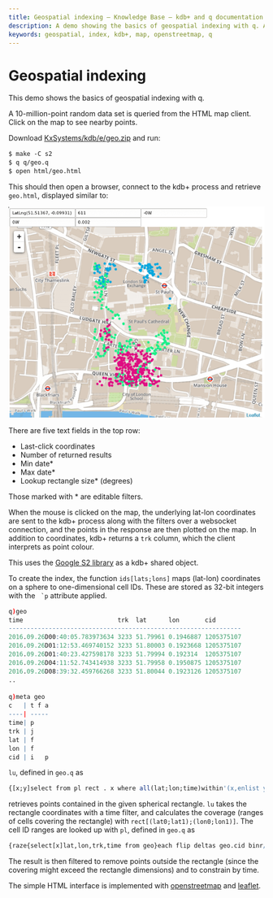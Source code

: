 ```yaml
---
title: Geospatial indexing – Knowledge Base – kdb+ and q documentation
description: A demo showing the basics of geospatial indexing with q. A 10-million-point random data set is queried from the HTML map client. Click on the map to see nearby points.
keywords: geospatial, index, kdb+, map, openstreetmap, q
---
```

# Geospatial indexing



This demo shows the basics of geospatial indexing with q.

A 10-million-point random data set is queried from the HTML map client. Click on the map to see nearby points. 

Download <i class="fab fa-github"></i> [KxSystems/kdb/e/geo.zip](https://github.com/KxSystems/kdb/blob/master/e/geo.zip) and run:

```bash
$ make -C s2
$ q q/geo.q
$ open html/geo.html
```

This should then open a browser, connect to the kdb+ process and retrieve `geo.html`, displayed similar to:

![map](../img/geo.png)

There are five text fields in the top row:

-   Last-click coordinates 
-   Number of returned results 
-   Min date* 
-   Max date* 
-   Lookup rectangle size* (degrees)

Those marked with * are editable filters.

When the mouse is clicked on the map, the underlying lat-lon coordinates are sent to the kdb+ process along with the filters over a websocket connection, and the points in the response are then plotted on the map. In addition to coordinates, kdb+ returns a `trk` column, which the client interprets as point colour.

This uses the [Google S2 library](http://blog.christianperone.com/2015/08/googles-s2-geometry-on-the-sphere-cells-and-hilbert-curve/) as a kdb+ shared object.

To create the index, the function `ids[lats;lons]` maps (lat-lon) coordinates on a sphere to one-dimensional cell IDs. These are stored as 32-bit integers with the `` `p`` attribute applied.

```q
q)geo
time                          trk  lat      lon       cid       
----------------------------------------------------------------
2016.09.26D00:40:05.783973634 3233 51.79961 0.1946887 1205375107
2016.09.26D01:12:53.469740152 3233 51.80003 0.1923668 1205375107
2016.09.26D01:40:23.427598178 3233 51.79994 0.192314  1205375107
2016.09.26D04:11:52.743414938 3233 51.79958 0.1950875 1205375107
2016.09.26D08:39:32.459766268 3233 51.80044 0.1923126 1205375107
..

q)meta geo
c   | t f a
----| -----
time| p    
trk | j    
lat | f    
lon | f    
cid | i   p
```

`lu`, defined in `geo.q` as

```q
{[x;y]select from pl rect . x where all(lat;lon;time)within'(x,enlist y)}
```

retrieves points contained in the given spherical rectangle. `lu` takes the rectangle coordinates with a time filter, and calculates the coverage (ranges of cells covering the rectangle) with `rect[(lat0;lat1);(lon0;lon1)]`. The cell ID ranges are looked up with `pl`, defined in `geo.q` as

```q
{raze{select[x]lat,lon,trk,time from geo}each flip deltas geo.cid binr/:x}
```

The result is then filtered to remove points outside the rectangle (since the covering might exceed the rectangle dimensions) and to constrain by time.

The simple HTML interface is implemented with [openstreetmap](http://www.openstreetmap.org) and [leaflet](http://leafletjs.com).

